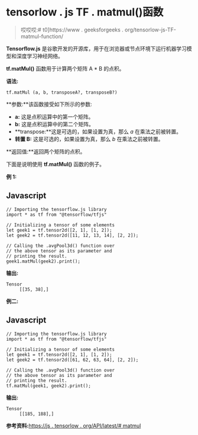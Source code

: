 # tensorlow . js TF . matmul()函数

> 哎哎哎:# t0]https://www . geeksforgeeks . org/tensorlow-js-TF-matmul-function/

**Tensorflow.js** 是谷歌开发的开源库，用于在浏览器或节点环境下运行机器学习模型和深度学习神经网络。

**tf.matMul()** 函数用于计算两个矩阵 A * B 的点积。

**语法:**

```
tf.matMul (a, b, transposeA?, transposeB?)
```

**参数:**该函数接受如下所示的参数:

*   **a:** 这是点积运算中的第一个矩阵。
*   **b:** 这是点积运算中的第二个矩阵。
*   **transpose:**这是可选的，如果设置为真，那么 *a* 在乘法之前被转置。
*   **转置 B:** 这是可选的，如果设置为真，那么 *b* 在乘法之前被转置。

**返回值:**返回两个矩阵的点积。

下面是说明使用 **tf.matMul()** 函数的例子。

**例 1:**

## Javascript

```
// Importing the tensorflow.js library
import * as tf from "@tensorflow/tfjs"

// Initializing a tensor of some elements
let geek1 = tf.tensor2d([2, 1], [1, 2]);
let geek2 = tf.tensor2d([11, 12, 13, 14], [2, 2]);

// Calling the .avgPool3d() function over
// the above tensor as its parameter and 
// printing the result.
geek1.matMul(geek2).print();
```

**输出:**

```
Tensor
     [[35, 38],]
```

**例二:**

## Javascript

```
// Importing the tensorflow.js library
import * as tf from "@tensorflow/tfjs"

// Initializing a tensor of some elements
let geek1 = tf.tensor2d([2, 1], [1, 2]);
let geek2 = tf.tensor2d([61, 62, 63, 64], [2, 2]);

// Calling the .avgPool3d() function over
// the above tensor as its parameter and 
// printing the result.
tf.matMul(geek1, geek2).print();
```

**输出:**

```
Tensor
     [[185, 188],]
```

**参考资料:**[https://js . tensorlow . org/API/latest/# matmul](https://js.tensorflow.org/api/latest/#matMul)